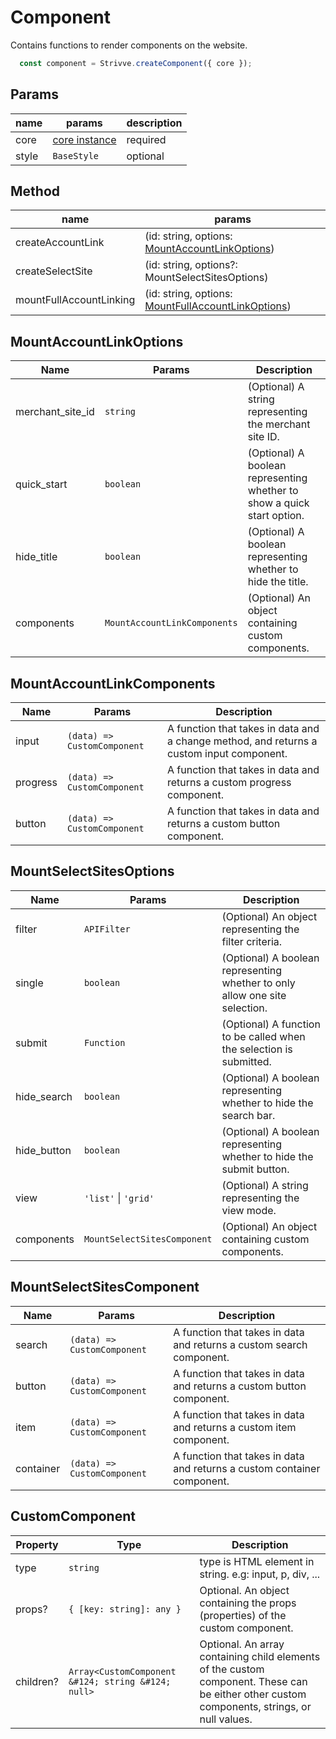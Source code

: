 # Component
Contains functions to render components on the website.
```js
  const component = Strivve.createComponent({ core });
```

## Params
| name | params | description |
|---|---|---|
| core | [core instance](core.md) | required |
| style | `BaseStyle` | optional |

## Method
| name | params | 
|---|---|
| createAccountLink | (id: string, options: [MountAccountLinkOptions](#MountAccountLinkOptions)) | 
| createSelectSite | (id: string, options?: MountSelectSitesOptions) | 
| mountFullAccountLinking | (id: string, options: [MountFullAccountLinkOptions](#MountFullAccountLinkOptions)) | 


## MountAccountLinkOptions <a href="#MountAccountLinkOptions" id="MountAccountLinkOptions"></a>
| Name | Params | Description |
| --- | --- | --- |
| merchant_site_id | `string` | (Optional) A string representing the merchant site ID. |
| quick_start | `boolean` | (Optional) A boolean representing whether to show a quick start option. |
| hide_title | `boolean` | (Optional) A boolean representing whether to hide the title. |
| components | `MountAccountLinkComponents` | (Optional) An object containing custom components. |


## MountAccountLinkComponents

| Name | Params | Description |
| --- | --- | --- |
| input | `(data) => CustomComponent` | A function that takes in data and a change method, and returns a custom input component. |
| progress | `(data) => CustomComponent` | A function that takes in data and returns a custom progress component. |
| button | `(data) => CustomComponent` | A function that takes in data and returns a custom button component. |


## MountSelectSitesOptions <a href="#MountSelectSitesOptions" id="MountSelectSitesOptions"></a>

| Name | Params | Description |
| --- | --- | --- |
| filter | `APIFilter` | (Optional) An object representing the filter criteria. |
| single | `boolean` | (Optional) A boolean representing whether to only allow one site selection. |
| submit | `Function` | (Optional) A function to be called when the selection is submitted. |
| hide_search | `boolean` | (Optional) A boolean representing whether to hide the search bar. |
| hide_button | `boolean` | (Optional) A boolean representing whether to hide the submit button. |
| view | `'list'` &#124; `'grid'` | (Optional) A string representing the view mode. |
| components | `MountSelectSitesComponent` | (Optional) An object containing custom components. |

## MountSelectSitesComponent
| Name | Params | Description |
| --- | --- | --- |
| search | `(data) => CustomComponent` | A function that takes in data and returns a custom search component. |
| button | `(data) => CustomComponent` | A function that takes in data and returns a custom button component. |
| item | `(data) => CustomComponent` | A function that takes in data and returns a custom item component. |
| container | `(data) => CustomComponent` | A function that takes in data and returns a custom container component. |

## CustomComponent
| Property | Type | Description |
| --- | --- | --- |
| type | `string` | type is HTML element in string. e.g: input, p, div, ... |
| props? | `{ [key: string]: any }` | Optional. An object containing the props (properties) of the custom component. |
| children? | `Array<CustomComponent &#124; string &#124; null>` | Optional. An array containing child elements of the custom component. These can be either other custom components, strings, or null values. |
